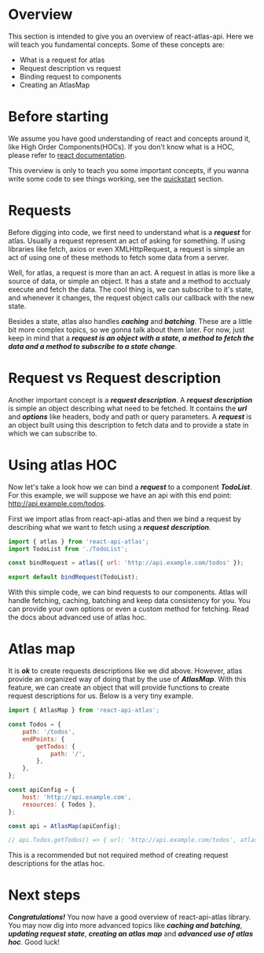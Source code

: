 # Overview
This section is intended to give you an overview of react-atlas-api. Here we will teach you fundamental concepts. Some of these concepts are:
  - What is a request for atlas
  - Request description vs request
  - Binding request to components
  - Creating an AtlasMap
  

# Before starting
We assume you have good understanding of react and concepts around it, like High Order Components(HOCs). If you don't know what is a HOC, please refer to [react documentation](https://reactjs.org/docs/higher-order-components.html).

This overview is only to teach you some important concepts, if you wanna write some code to see things working, see the [quickstart](./quickstart.md) section. 

# Requests
Before digging into code, we first need to understand what is a ***request*** for atlas. Usually a request represent an act of asking for something. If using libraries like fetch, axios or even XMLHttpRequest, a request is simple an act of using one of these methods to fetch some data from a server.

Well, for atlas, a request is more than an act. A request in atlas is more like a source of data, or simple an object. It has a state and a method to acctualy execute and fetch the data. The cool thing is, we can subscribe to it's state, and whenever it changes, the request object calls our callback with the new state.

Besides a state, atlas also handles ***caching*** and ***batching***. These are a little bit more complex topics, so we gonna talk about them later. For now, just keep in mind that a ***request is an object with a state, a method to fetch the data and a method to subscribe to a state change***.

# Request vs Request description
Another important concept is a ***request description***. A ***request description*** is simple an object describing what need to be fetched. It contains the ***url*** and ***options*** like headers, body and path or query parameters. A ***request*** is an object built using this description to fetch data and to provide a state in which we can subscribe to.

# Using atlas HOC
Now let's take a look how we can bind a ***request*** to a component ***TodoList***. For this example, we will suppose we have an api with this end point: http://api.example.com/todos.

First we import atlas from react-api-atlas and then we bind a request by describing what we want to fetch using a ***request description***.

```js
import { atlas } from 'react-api-atlas';
import TodoList from './TodoList';

const bindRequest = atlas({ url: 'http://api.example.com/todos' });

export default bindRequest(TodoList);
```

With this simple code, we can bind requests to our components. Atlas will handle fetching, caching, batching and keep data consistency for you. You can provide your own options or even a custom method for fetching. Read the docs about advanced use of atlas hoc.

# Atlas map
It is ***ok*** to create requests descriptions like we did above. However, atlas provide an organized way of doing that by the use of ***AtlasMap***. With this feature, we can create an object that will provide functions to create request descriptions for us. Below is a very tiny example.

```js
import { AtlasMap } from 'react-api-atlas';

const Todos = {
    path: '/todos',
    endPoints: {
        getTodos: {
            path: '/',
        },
    },
};

const apiConfig = {
    host: 'http://api.example.com',
    resources: { Todos },
};

const api = AtlasMap(apiConfig);

// api.Todos.getTodos() => { url: 'http://api.example.com/todos', atlasOptions: ... };
```

This is a recommended but not required method of creating request descriptions for the atlas hoc.

# Next steps

***Congratulations!*** You now have a good overview of react-api-atlas library. You may now dig into more advanced topics like ***caching and batching***, ***updating request state***, ***creating an atlas map*** and ***advanced use of atlas hoc***. Good luck!
